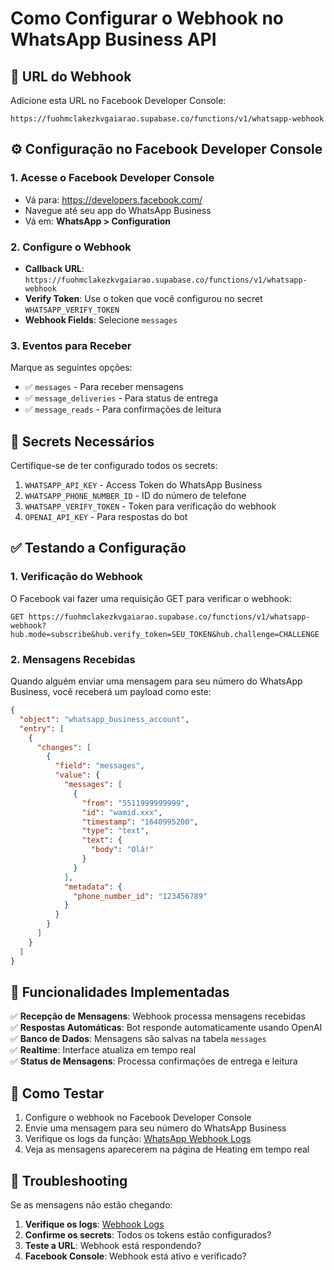 # Como Configurar o Webhook no WhatsApp Business API

## 🔗 URL do Webhook
Adicione esta URL no Facebook Developer Console:

```
https://fuohmclakezkvgaiarao.supabase.co/functions/v1/whatsapp-webhook
```

## ⚙️ Configuração no Facebook Developer Console

### 1. Acesse o Facebook Developer Console
- Vá para: https://developers.facebook.com/
- Navegue até seu app do WhatsApp Business
- Vá em: **WhatsApp > Configuration**

### 2. Configure o Webhook
- **Callback URL**: `https://fuohmclakezkvgaiarao.supabase.co/functions/v1/whatsapp-webhook`
- **Verify Token**: Use o token que você configurou no secret `WHATSAPP_VERIFY_TOKEN`
- **Webhook Fields**: Selecione `messages`

### 3. Eventos para Receber
Marque as seguintes opções:
- ✅ `messages` - Para receber mensagens
- ✅ `message_deliveries` - Para status de entrega
- ✅ `message_reads` - Para confirmações de leitura

## 🔑 Secrets Necessários
Certifique-se de ter configurado todos os secrets:

1. `WHATSAPP_API_KEY` - Access Token do WhatsApp Business
2. `WHATSAPP_PHONE_NUMBER_ID` - ID do número de telefone
3. `WHATSAPP_VERIFY_TOKEN` - Token para verificação do webhook
4. `OPENAI_API_KEY` - Para respostas do bot

## ✅ Testando a Configuração

### 1. Verificação do Webhook
O Facebook vai fazer uma requisição GET para verificar o webhook:
```
GET https://fuohmclakezkvgaiarao.supabase.co/functions/v1/whatsapp-webhook?hub.mode=subscribe&hub.verify_token=SEU_TOKEN&hub.challenge=CHALLENGE
```

### 2. Mensagens Recebidas
Quando alguém enviar uma mensagem para seu número do WhatsApp Business, você receberá um payload como este:
```json
{
  "object": "whatsapp_business_account",
  "entry": [
    {
      "changes": [
        {
          "field": "messages",
          "value": {
            "messages": [
              {
                "from": "5511999999999",
                "id": "wamid.xxx",
                "timestamp": "1640995200",
                "type": "text",
                "text": {
                  "body": "Olá!"
                }
              }
            ],
            "metadata": {
              "phone_number_id": "123456789"
            }
          }
        }
      ]
    }
  ]
}
```

## 🚀 Funcionalidades Implementadas

✅ **Recepção de Mensagens**: Webhook processa mensagens recebidas  
✅ **Respostas Automáticas**: Bot responde automaticamente usando OpenAI  
✅ **Banco de Dados**: Mensagens são salvas na tabela `messages`  
✅ **Realtime**: Interface atualiza em tempo real  
✅ **Status de Mensagens**: Processa confirmações de entrega e leitura  

## 📱 Como Testar

1. Configure o webhook no Facebook Developer Console
2. Envie uma mensagem para seu número do WhatsApp Business
3. Verifique os logs da função: [WhatsApp Webhook Logs](https://supabase.com/dashboard/project/fuohmclakezkvgaiarao/functions/whatsapp-webhook/logs)
4. Veja as mensagens aparecerem na página de Heating em tempo real

## 🔧 Troubleshooting

Se as mensagens não estão chegando:

1. **Verifique os logs**: [Webhook Logs](https://supabase.com/dashboard/project/fuohmclakezkvgaiarao/functions/whatsapp-webhook/logs)
2. **Confirme os secrets**: Todos os tokens estão configurados?
3. **Teste a URL**: Webhook está respondendo?
4. **Facebook Console**: Webhook está ativo e verificado?